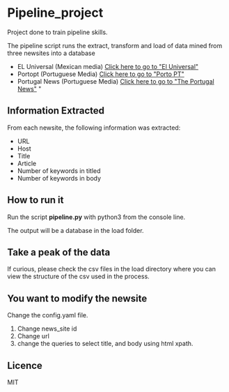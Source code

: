# Pipeline_project

Project done to train pipeline skills.

The pipeline script runs the extract, transform and load of data mined from three newsites into a database

- EL Universal (Mexican media) [Click here to go to "El Universal"](https://www.eluniversal.com.mx/)
- Portopt (Portuguese Media) [Click here to go to "Porto PT"](https://www.porto.pt/pt)
- Portugal News (Portuguese Media) [Click here to go to "The Portugal News"](https://www."theportugalnews.com/)
"
## Information Extracted

From each newsite, the following information was extracted:
- URL
- Host 
- Title  
- Article 
- Number of keywords in titled
- Number of keywords in body

## How to run it

Run the script **pipeline.py** with python3 from the console line.

The output will be a database in the load folder.

## Take a peak of the data

If curious, please check the csv files in the load directory where you can view the structure of the csv used in the process.

## You want to modify the newsite

Change the config.yaml file.

1. Change news_site id
2. Change url
3. change the queries to select title, and body using html xpath.

## Licence

MIT